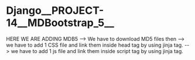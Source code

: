 # Django__PROJECT-14__MDBootstrap_5__

HERE WE ARE ADDING MDB5
--> We have to download MD5 files then
    --> we have to add 1 CSS file and link them inside head tag by using jinja tag.
    --> we have to add 1 js file and link them inside script tag by using jinja tag.
